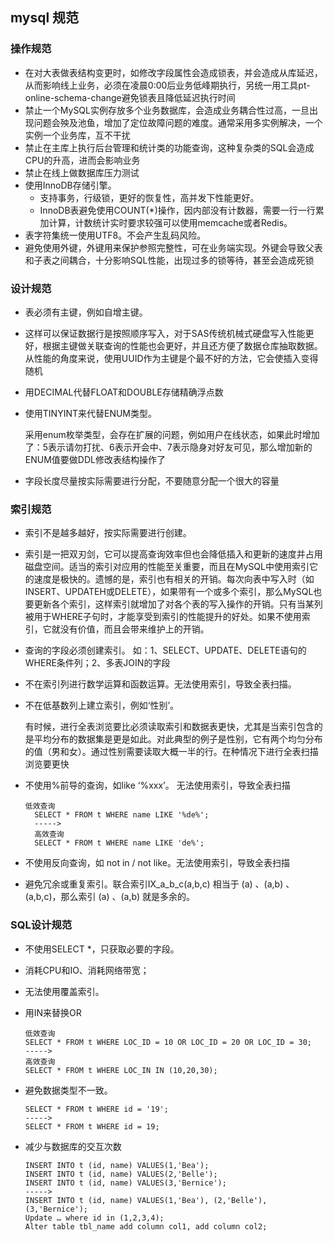 ## mysql 规范

### 操作规范

- 在对大表做表结构变更时，如修改字段属性会造成锁表，并会造成从库延迟，从而影响线上业务，必须在凌晨0:00后业务低峰期执行，另统一用工具pt-online-schema-change避免锁表且降低延迟执行时间
- 禁止一个MySQL实例存放多个业务数据库，会造成业务耦合性过高，一旦出现问题会殃及池鱼，增加了定位故障问题的难度。通常采用多实例解决，一个实例一个业务库，互不干扰
- 禁止在主库上执行后台管理和统计类的功能查询，这种复杂类的SQL会造成CPU的升高，进而会影响业务
- 禁止在线上做数据库压力测试
- 使用InnoDB存储引擎。
  - 支持事务，行级锁，更好的恢复性，高并发下性能更好。
  - InnoDB表避免使用COUNT(*)操作，因内部没有计数器，需要一行一行累加计算，计数统计实时要求较强可以使用memcache或者Redis。
- 表字符集统一使用UTF8。不会产生乱码风险。
- 避免使用外键，外键用来保护参照完整性，可在业务端实现。外键会导致父表和子表之间耦合，十分影响SQL性能，出现过多的锁等待，甚至会造成死锁

### 设计规范

- 表必须有主键，例如自增主键。

- 这样可以保证数据行是按照顺序写入，对于SAS传统机械式硬盘写入性能更好，根据主键做关联查询的性能也会更好，并且还方便了数据仓库抽取数据。从性能的角度来说，使用UUID作为主键是个最不好的方法，它会使插入变得随机

- 用DECIMAL代替FLOAT和DOUBLE存储精确浮点数

- 使用TINYINT来代替ENUM类型。

  采用enum枚举类型，会存在扩展的问题，例如用户在线状态，如果此时增加了：5表示请勿打扰、6表示开会中、7表示隐身对好友可见，那么增加新的ENUM值要做DDL修改表结构操作了

- 字段长度尽量按实际需要进行分配，不要随意分配一个很大的容量

### 索引规范

- 索引不是越多越好，按实际需要进行创建。

- 索引是一把双刃剑，它可以提高查询效率但也会降低插入和更新的速度并占用磁盘空间。适当的索引对应用的性能至关重要，而且在MySQL中使用索引它的速度是极快的。遗憾的是，索引也有相关的开销。每次向表中写入时（如INSERT、UPDATEH或DELETE），如果带有一个或多个索引，那么MySQL也要更新各个索引，这样索引就增加了对各个表的写入操作的开销。只有当某列被用于WHERE子句时，才能享受到索引的性能提升的好处。如果不使用索引，它就没有价值，而且会带来维护上的开销。

- 查询的字段必须创建索引。 如：1、SELECT、UPDATE、DELETE语句的WHERE条件列；2、多表JOIN的字段

- 不在索引列进行数学运算和函数运算。无法使用索引，导致全表扫描。

- 不在低基数列上建立索引，例如‘性别’。

   有时候，进行全表浏览要比必须读取索引和数据表更快，尤其是当索引包含的是平均分布的数据集是更是如此。对此典型的例子是性别，它有两个均匀分布的值（男和女）。通过性别需要读取大概一半的行。在种情况下进行全表扫描浏览要更快

- 不使用%前导的查询，如like ‘%xxx’。 无法使用索引，导致全表扫描

  ```
  低效查询
    SELECT * FROM t WHERE name LIKE '%de%';
    ----->
    高效查询
    SELECT * FROM t WHERE name LIKE 'de%';
  ```

- 不使用反向查询，如 not in / not like。无法使用索引，导致全表扫描

- 避免冗余或重复索引。联合索引IX_a_b_c(a,b,c) 相当于 (a) 、(a,b) 、(a,b,c)，那么索引 (a) 、(a,b) 就是多余的。

### SQL设计规范

- 不使用SELECT *，只获取必要的字段。 

- 消耗CPU和IO、消耗网络带宽；
- 无法使用覆盖索引。

- 用IN来替换OR 

  ```
  低效查询
  SELECT * FROM t WHERE LOC_ID = 10 OR LOC_ID = 20 OR LOC_ID = 30;
  ----->
  高效查询
  SELECT * FROM t WHERE LOC_IN IN (10,20,30);
  ```

- 避免数据类型不一致。

   ```
  SELECT * FROM t WHERE id = '19';
  ----->
  SELECT * FROM t WHERE id = 19;
   ```

- 减少与数据库的交互次数

  ```
  INSERT INTO t (id, name) VALUES(1,'Bea');
  INSERT INTO t (id, name) VALUES(2,'Belle');
  INSERT INTO t (id, name) VALUES(3,'Bernice');
  ----->
  INSERT INTO t (id, name) VALUES(1,'Bea'), (2,'Belle'),(3,'Bernice');
  Update … where id in (1,2,3,4);
  Alter table tbl_name add column col1, add column col2;
  ```

  